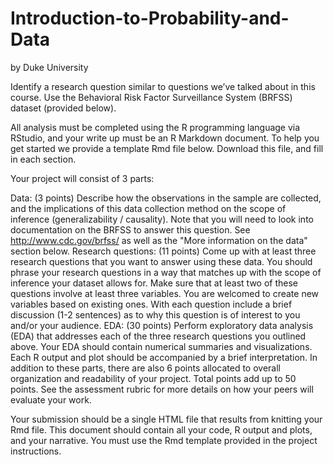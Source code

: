 # Introduction-to-Probability-and-Data
by Duke University

Identify a research question similar to questions we’ve talked about in this course. Use the Behavioral Risk Factor Surveillance System (BRFSS) dataset (provided below).

All analysis must be completed using the R programming language via RStudio, and your write up must be an R Markdown document. To help you get started we provide a template Rmd file below. Download this file, and fill in each section.

Your project will consist of 3 parts:

Data: (3 points) Describe how the observations in the sample are collected, and the implications of this data collection method on the scope of inference (generalizability / causality). Note that you will need to look into documentation on the BRFSS to answer this question. See http://www.cdc.gov/brfss/ as well as the "More information on the data" section below.
Research questions: (11 points) Come up with at least three research questions that you want to answer using these data. You should phrase your research questions in a way that matches up with the scope of inference your dataset allows for. Make sure that at least two of these questions involve at least three variables. You are welcomed to create new variables based on existing ones. With each question include a brief discussion (1-2 sentences) as to why this question is of interest to you and/or your audience.
EDA: (30 points) Perform exploratory data analysis (EDA) that addresses each of the three research questions you outlined above. Your EDA should contain numerical summaries and visualizations. Each R output and plot should be accompanied by a brief interpretation.
In addition to these parts, there are also 6 points allocated to overall organization and readability of your project. Total points add up to 50 points. See the assessment rubric for more details on how your peers will evaluate your work.

Your submission should be a single HTML file that results from knitting your Rmd file. This document should contain all your code, R output and plots, and your narrative. You must use the Rmd template provided in the project instructions.
